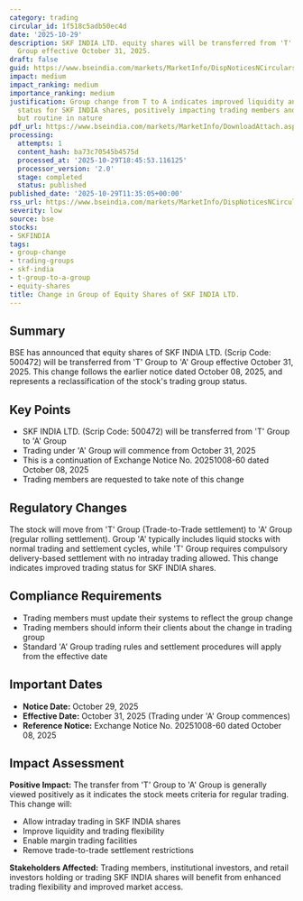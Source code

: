 ```yaml
---
category: trading
circular_id: 1f518c5adb50ec4d
date: '2025-10-29'
description: SKF INDIA LTD. equity shares will be transferred from 'T' Group to 'A'
  Group effective October 31, 2025.
draft: false
guid: https://www.bseindia.com/markets/MarketInfo/DispNoticesNCirculars.aspx?Noticeid={7F43F8E3-DDA5-426A-BB87-180C3EAFB432}&noticeno=20251029-25&dt=10/29/2025&icount=25&totcount=60&flag=0
impact: medium
impact_ranking: medium
importance_ranking: medium
justification: Group change from T to A indicates improved liquidity and regular trading
  status for SKF INDIA shares, positively impacting trading members and investors
  but routine in nature
pdf_url: https://www.bseindia.com/markets/MarketInfo/DownloadAttach.aspx?id=20251029-25&attachedId=
processing:
  attempts: 1
  content_hash: ba73c70545b4575d
  processed_at: '2025-10-29T18:45:53.116125'
  processor_version: '2.0'
  stage: completed
  status: published
published_date: '2025-10-29T11:35:05+00:00'
rss_url: https://www.bseindia.com/markets/MarketInfo/DispNoticesNCirculars.aspx?Noticeid={7F43F8E3-DDA5-426A-BB87-180C3EAFB432}&noticeno=20251029-25&dt=10/29/2025&icount=25&totcount=60&flag=0
severity: low
source: bse
stocks:
- SKFINDIA
tags:
- group-change
- trading-groups
- skf-india
- t-group-to-a-group
- equity-shares
title: Change in Group of Equity Shares of SKF INDIA LTD.
---
```


## Summary

BSE has announced that equity shares of SKF INDIA LTD. (Scrip Code: 500472) will be transferred from 'T' Group to 'A' Group effective October 31, 2025. This change follows the earlier notice dated October 08, 2025, and represents a reclassification of the stock's trading group status.

## Key Points

- SKF INDIA LTD. (Scrip Code: 500472) will be transferred from 'T' Group to 'A' Group
- Trading under 'A' Group will commence from October 31, 2025
- This is a continuation of Exchange Notice No. 20251008-60 dated October 08, 2025
- Trading members are requested to take note of this change

## Regulatory Changes

The stock will move from 'T' Group (Trade-to-Trade settlement) to 'A' Group (regular rolling settlement). Group 'A' typically includes liquid stocks with normal trading and settlement cycles, while 'T' Group requires compulsory delivery-based settlement with no intraday trading allowed. This change indicates improved trading status for SKF INDIA shares.

## Compliance Requirements

- Trading members must update their systems to reflect the group change
- Trading members should inform their clients about the change in trading group
- Standard 'A' Group trading rules and settlement procedures will apply from the effective date

## Important Dates

- **Notice Date:** October 29, 2025
- **Effective Date:** October 31, 2025 (Trading under 'A' Group commences)
- **Reference Notice:** Exchange Notice No. 20251008-60 dated October 08, 2025

## Impact Assessment

**Positive Impact:** The transfer from 'T' Group to 'A' Group is generally viewed positively as it indicates the stock meets criteria for regular trading. This change will:
- Allow intraday trading in SKF INDIA shares
- Improve liquidity and trading flexibility
- Enable margin trading facilities
- Remove trade-to-trade settlement restrictions

**Stakeholders Affected:** Trading members, institutional investors, and retail investors holding or trading SKF INDIA shares will benefit from enhanced trading flexibility and improved market access.